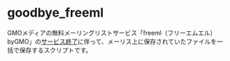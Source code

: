 # goodbye_freeml
GMOメディアの無料メーリングリストサービス「freeml（フリーエムエル） byGMO」の[サービス終了](https://www.itmedia.co.jp/news/articles/1906/03/news096.html)に伴って、メーリス上に保存されていたファイルを一括で保存するスクリプトです。
